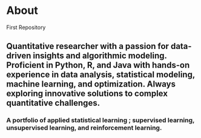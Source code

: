 # About
First Repository
## Quantitative researcher with a passion for data-driven insights and algorithmic modeling. Proficient in Python, R, and Java with hands-on experience in data analysis, statistical modeling, machine learning, and optimization. Always exploring innovative solutions to complex quantitative challenges.
### A portfolio of applied statistical learning ; supervised learning, unsupervised learning, and reinforcement learning. 
